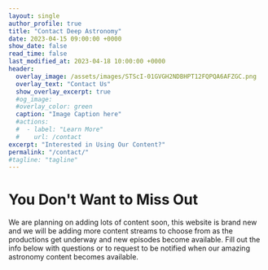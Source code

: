 ```yaml
---
layout: single
author_profile: true
title: "Contact Deep Astronomy"
date: 2023-04-15 09:00:00 +0000
show_date: false
read_time: false
last_modified_at: 2023-04-18 10:00:00 +0000
header:
  overlay_image: /assets/images/STScI-01GVGH2NDBHPT12FQPQA6AFZGC.png
  overlay_text: "Contact Us"
  show_overlay_excerpt: true
  #og_image:
  #overlay_color: green
  caption: "Image Caption here"
  #actions:
  #  - label: "Learn More"
  #    url: /contact
excerpt: "Interested in Using Our Content?"
permalink: "/contact/"
#tagline: "tagline"
---
```


<h1>You Don't Want to Miss Out</h1>
We are planning on adding lots of content soon, this website is brand new and we will be adding more content streams to choose from as the productions get underway and new episodes become available.  Fill out the info below with questions or to request to be notified when our amazing astronomy content becomes available.

<div id="formkeep-embed" data-formkeep-url="https://formkeep.com/p/01ad5a9782b2ea288350da650a2b8786?embedded=1"></div>

<script type="text/javascript" src="https://pym.nprapps.org/pym.v1.min.js"></script>
<script type="text/javascript" src="https://formkeep-production-herokuapp-com.global.ssl.fastly.net/formkeep-embed.js"></script>

<!-- Get notified when the form is submitted, add your own code below: -->
<script>
const formkeepEmbed = document.querySelector('#formkeep-embed')

formkeepEmbed.addEventListener('formkeep-embed:submitting', _event => {
  console.log('Submitting form...')
})

formkeepEmbed.addEventListener('formkeep-embed:submitted', _event => {
  console.log('Submitted form...')
})
</script>
